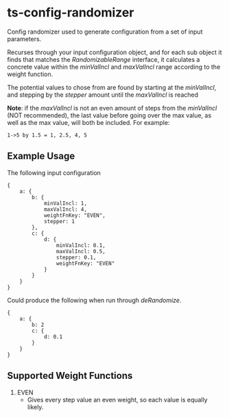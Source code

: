 # ts-config-randomizer
Config randomizer used to generate configuration from a set of input parameters.

Recurses through your input configuration object, and for each sub object it finds that matches the _RandomizableRange_ interface, it calculates a concrete value within the _minValIncl_ and _maxValIncl_ range according to the weight function. 

The potential values to chose from are found by starting at the _minValIncl_, and stepping by the _stepper_ amount until the _maxValIncl_ is reached

__Note__: if the _maxValIncl_ is not an even amount of steps from the _minValIncl_ (NOT recommended), the last value before going over the max value, as well as the max value, will both be included. For example:

```
1->5 by 1.5 = 1, 2.5, 4, 5
```

## Example Usage

The following input configuration
```
{
    a: {
        b: {
            minValIncl: 1,
            maxValIncl: 4,
            weightFnKey: "EVEN",
            stepper: 1
        },
        c: {
            d: {
                minValIncl: 0.1,
                maxValIncl: 0.5,
                stepper: 0.1,
                weightFnKey: "EVEN"
            }
        }
    }
}
```

Could produce the following when run through _deRandomize_.

```
{
    a: {
        b: 2
        c: {
            d: 0.1
        }
    }
}
```


## Supported Weight Functions

1. EVEN
    - Gives every step value an even weight, so each value is equally likely.
